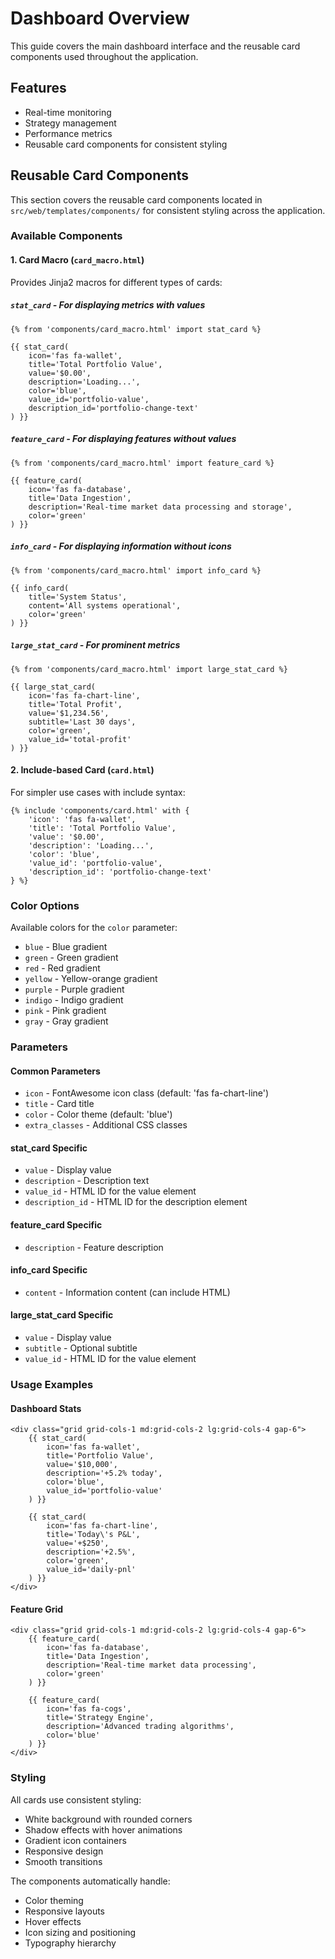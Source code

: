 # Dashboard Overview

This guide covers the main dashboard interface and the reusable card components used throughout the application.

## Features

- Real-time monitoring
- Strategy management
- Performance metrics
- Reusable card components for consistent styling

## Reusable Card Components

This section covers the reusable card components located in `src/web/templates/components/` for consistent styling across the application.

### Available Components

#### 1. Card Macro (`card_macro.html`)

Provides Jinja2 macros for different types of cards:

##### `stat_card` - For displaying metrics with values
```jinja2
{% from 'components/card_macro.html' import stat_card %}

{{ stat_card(
    icon='fas fa-wallet',
    title='Total Portfolio Value',
    value='$0.00',
    description='Loading...',
    color='blue',
    value_id='portfolio-value',
    description_id='portfolio-change-text'
) }}
```

##### `feature_card` - For displaying features without values
```jinja2
{% from 'components/card_macro.html' import feature_card %}

{{ feature_card(
    icon='fas fa-database',
    title='Data Ingestion',
    description='Real-time market data processing and storage',
    color='green'
) }}
```

##### `info_card` - For displaying information without icons
```jinja2
{% from 'components/card_macro.html' import info_card %}

{{ info_card(
    title='System Status',
    content='All systems operational',
    color='green'
) }}
```

##### `large_stat_card` - For prominent metrics
```jinja2
{% from 'components/card_macro.html' import large_stat_card %}

{{ large_stat_card(
    icon='fas fa-chart-line',
    title='Total Profit',
    value='$1,234.56',
    subtitle='Last 30 days',
    color='green',
    value_id='total-profit'
) }}
```

#### 2. Include-based Card (`card.html`)

For simpler use cases with include syntax:

```jinja2
{% include 'components/card.html' with {
    'icon': 'fas fa-wallet',
    'title': 'Total Portfolio Value',
    'value': '$0.00',
    'description': 'Loading...',
    'color': 'blue',
    'value_id': 'portfolio-value',
    'description_id': 'portfolio-change-text'
} %}
```

### Color Options

Available colors for the `color` parameter:
- `blue` - Blue gradient
- `green` - Green gradient  
- `red` - Red gradient
- `yellow` - Yellow-orange gradient
- `purple` - Purple gradient
- `indigo` - Indigo gradient
- `pink` - Pink gradient
- `gray` - Gray gradient

### Parameters

#### Common Parameters
- `icon` - FontAwesome icon class (default: 'fas fa-chart-line')
- `title` - Card title
- `color` - Color theme (default: 'blue')
- `extra_classes` - Additional CSS classes

#### stat_card Specific
- `value` - Display value
- `description` - Description text
- `value_id` - HTML ID for the value element
- `description_id` - HTML ID for the description element

#### feature_card Specific
- `description` - Feature description

#### info_card Specific
- `content` - Information content (can include HTML)

#### large_stat_card Specific
- `value` - Display value
- `subtitle` - Optional subtitle
- `value_id` - HTML ID for the value element

### Usage Examples

#### Dashboard Stats
```jinja2
<div class="grid grid-cols-1 md:grid-cols-2 lg:grid-cols-4 gap-6">
    {{ stat_card(
        icon='fas fa-wallet',
        title='Portfolio Value',
        value='$10,000',
        description='+5.2% today',
        color='blue',
        value_id='portfolio-value'
    ) }}
    
    {{ stat_card(
        icon='fas fa-chart-line',
        title='Today\'s P&L',
        value='+$250',
        description='+2.5%',
        color='green',
        value_id='daily-pnl'
    ) }}
</div>
```

#### Feature Grid
```jinja2
<div class="grid grid-cols-1 md:grid-cols-2 lg:grid-cols-4 gap-6">
    {{ feature_card(
        icon='fas fa-database',
        title='Data Ingestion',
        description='Real-time market data processing',
        color='green'
    ) }}
    
    {{ feature_card(
        icon='fas fa-cogs',
        title='Strategy Engine',
        description='Advanced trading algorithms',
        color='blue'
    ) }}
</div>
```

### Styling

All cards use consistent styling:
- White background with rounded corners
- Shadow effects with hover animations
- Gradient icon containers
- Responsive design
- Smooth transitions

The components automatically handle:
- Color theming
- Responsive layouts
- Hover effects
- Icon sizing and positioning
- Typography hierarchy